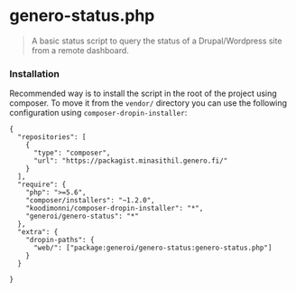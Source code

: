 # genero-status.php

> A basic status script to query the status of a Drupal/Wordpress site from a remote dashboard. 

### Installation

Recommended way is to install the script in the root of the project using composer. To move it from the `vendor/` directory you can use the following configuration using `composer-dropin-installer`:

```
{
  "repositories": [
    {
      "type": "composer",
      "url": "https://packagist.minasithil.genero.fi/"
    }
  ],
  "require": {
    "php": ">=5.6",
    "composer/installers": "~1.2.0",
    "koodimonni/composer-dropin-installer": "*",
    "generoi/genero-status": "*"
  },
  "extra": {
    "dropin-paths": {
      "web/": ["package:generoi/genero-status:genero-status.php"]
    }
  }

}
```